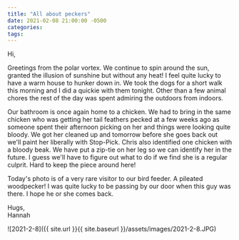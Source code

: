 ```yaml
---
title: "All about peckers"
date: 2021-02-08 21:00:00 -0500
categories:
tags:
---
```


Hi,

Greetings from the polar vortex. We continue to spin around the sun, granted the illusion of sunshine but without any heat! I feel quite lucky to have a warm house to hunker down in. We took the dogs for a short walk this morning and I did a quickie with them tonight. Other than a few animal chores the rest of the day was spent admiring the outdoors from indoors.

Our bathroom is once again home to a chicken. We had to bring in the same chicken who was getting her tail feathers pecked at a few weeks ago as someone spent their afternoon picking on her and things were looking quite bloody. We got her cleaned up and tomorrow before she goes back out we'll paint her liberally with Stop-Pick. Chris also identified one chicken with a bloody beak. We have put a zip-tie on her leg so we can identify her in the future. I guess we'll have to figure out what to do if we find she is a regular culprit. Hard to keep the piece around here!

Today's photo is of a very rare visitor to our bird feeder. A pileated woodpecker! I was quite lucky to be passing by our door when this guy was there. I hope he or she comes back. 

Hugs,<br />
Hannah 

![2021-2-8]({{ site.url }}{{ site.baseurl }}/assets/images/2021-2-8.JPG)